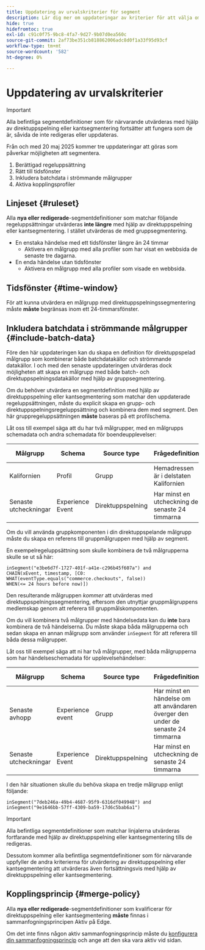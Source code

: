 ```yaml
---
title: Uppdatering av urvalskriterier för segment
description: Lär dig mer om uppdateringar av kriterier för att välja om du vill ha rätt till segmentering, som påverkar de typer av målgrupper som kan utvärderas med hjälp av strömning och kantsegmentering.
hide: true
hidefromtoc: true
exl-id: c91c0f75-9bc8-4fa7-9d27-9b07d0ea560c
source-git-commit: 2af73be351cb818862006adc8d0f1a33f95d93cf
workflow-type: tm+mt
source-wordcount: '582'
ht-degree: 0%

---
```


# Uppdatering av urvalskriterier

>[!IMPORTANT]
>
>Alla befintliga segmentdefinitioner som för närvarande utvärderas med hjälp av direktuppspelning eller kantsegmentering fortsätter att fungera som de är, såvida de inte redigeras eller uppdateras.

Från och med 20 maj 2025 kommer tre uppdateringar att göras som påverkar möjligheten att segmentera.

1. Berättigad regeluppsättning
2. Rätt till tidsfönster
3. Inkludera batchdata i strömmande målgrupper
4. Aktiva kopplingsprofiler

## Linjeset {#ruleset}

Alla **nya eller redigerade**-segmentdefinitioner som matchar följande regeluppsättningar utvärderas **inte längre** med hjälp av direktuppspelning eller kantsegmentering. I stället utvärderas de med gruppsegmentering.

- En enstaka händelse med ett tidsfönster längre än 24 timmar
   - Aktivera en målgrupp med alla profiler som har visat en webbsida de senaste tre dagarna.
- En enda händelse utan tidsfönster
   - Aktivera en målgrupp med alla profiler som visade en webbsida.

## Tidsfönster {#time-window}

För att kunna utvärdera en målgrupp med direktuppspelningssegmentering måste **måste** begränsas inom ett 24-timmarsfönster.

## Inkludera batchdata i strömmande målgrupper {#include-batch-data}

Före den här uppdateringen kan du skapa en definition för direktuppspelad målgrupp som kombinerar både batchdatakällor och strömmande datakällor. I och med den senaste uppdateringen utvärderas dock möjligheten att skapa en målgrupp med både batch- och direktuppspelningsdatakällor med hjälp av gruppsegmentering.

Om du behöver utvärdera en segmentdefinition med hjälp av direktuppspelning eller kantsegmentering som matchar den uppdaterade regeluppsättningen, måste du explicit skapa en grupp- och direktuppspelningsregeluppsättning och kombinera dem med segment. Den här gruppregeluppsättningen **måste** baseras på ett profilschema.

Låt oss till exempel säga att du har två målgrupper, med en målgrupps schemadata och andra schemadata för boendeupplevelser:

| Målgrupp | Schema | Source type | Frågedefinition | Målgrupps-ID |
| -------- | ------ | ----------- | ---------------- | ----------- |
| Kalifornien | Profil | Grupp | Hemadressen är i delstaten Kalifornien | `e3be6d7f-1727-401f-a41e-c296b45f607a` |
| Senaste utcheckningar | Experience Event | Direktuppspelning | Har minst en utcheckning de senaste 24 timmarna | `9e1646bb-57ff-4309-ba59-17d6c5bab6a1` |

Om du vill använda gruppkomponenten i din direktuppspelande målgrupp måste du skapa en referens till gruppmålgruppen med hjälp av segment.

En exempelregeluppsättning som skulle kombinera de två målgrupperna skulle se ut så här:

```
inSegment("e3be6d7f-1727-401f-a41e-c296b45f607a") and 
CHAIN(xEvent, timestamp, [C0: WHAT(eventType.equals("commerce.checkouts", false)) 
WHEN(<= 24 hours before now)])
```

Den resulterande målgruppen *kommer* att utvärderas med direktuppspelningssegmentering, eftersom den utnyttjar gruppmålgruppens medlemskap genom att referera till gruppmålskomponenten.

Om du vill kombinera två målgrupper med händelsedata kan du **inte** bara kombinera de två händelserna. Du måste skapa båda målgrupperna och sedan skapa en annan målgrupp som använder `inSegment` för att referera till båda dessa målgrupper.

Låt oss till exempel säga att ni har två målgrupper, med båda målgrupperna som har händelseschemadata för upplevelsehändelser:

| Målgrupp | Schema | Source type | Frågedefinition | Målgrupps-ID |
| -------- | ------ | ----------- | ---------------- | ----------- |
| Senaste avhopp | Experience event | Grupp | Har minst en händelse om att användaren överger den under de senaste 24 timmarna | `7deb246a-49b4-4687-95f9-6316df049948` |
| Senaste utcheckningar | Experience Event | Direktuppspelning | Har minst en utcheckning de senaste 24 timmarna | `9e1646bb-57ff-4309-ba59-17d6c5bab6a1` |

I den här situationen skulle du behöva skapa en tredje målgrupp enligt följande:

```
inSegment("7deb246a-49b4-4687-95f9-6316df049948") and inSegment("9e1646bb-57ff-4309-ba59-17d6c5bab6a1")
```

>[!IMPORTANT]
>
>Alla befintliga segmentdefinitioner som matchar linjalerna utvärderas fortfarande med hjälp av direktuppspelning eller kantsegmentering tills de redigeras.
>
>Dessutom kommer alla befintliga segmentdefinitioner som för närvarande uppfyller de andra kriterierna för utvärdering av direktuppspelning eller kantsegmentering att utvärderas även fortsättningsvis med hjälp av direktuppspelning eller kantsegmentering.

## Kopplingsprincip {#merge-policy}

Alla **nya eller redigerade**-segmentdefinitioner som kvalificerar för direktuppspelning eller kantsegmentering **måste** finnas i sammanfogningsprincipen Aktiv på Edge.

Om det inte finns någon aktiv sammanfogningsprincip måste du [konfigurera din sammanfogningsprincip](../profile/merge-policies/ui-guide.md#configure) och ange att den ska vara aktiv vid sidan.

